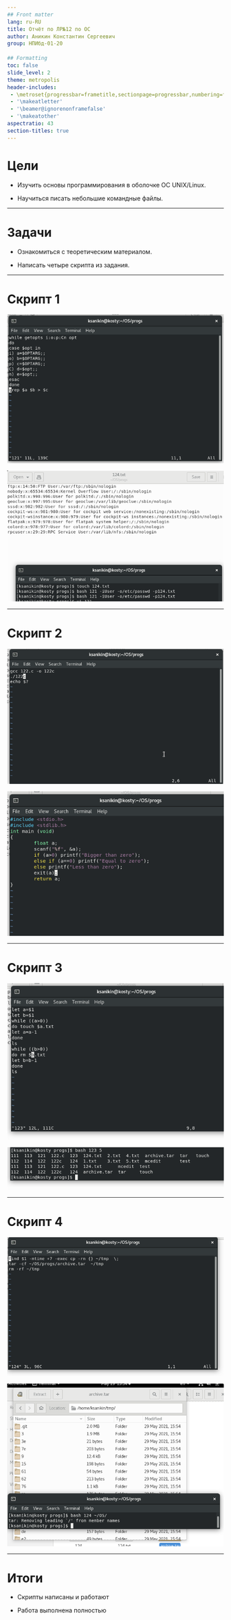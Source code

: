 ```yaml
---
## Front matter
lang: ru-RU
title: Отчёт по ЛР№12 по ОС 
author: Аникин Константин Сергеевич
group: НПИбд-01-20

## Formatting
toc: false
slide_level: 2
theme: metropolis
header-includes: 
 - \metroset{progressbar=frametitle,sectionpage=progressbar,numbering=fraction}
 - '\makeatletter'
 - '\beamer@ignorenonframefalse'
 - '\makeatother'
aspectratio: 43
section-titles: true
---
```


# Цели

- Изучить основы программирования в оболочке ОС UNIX/Linux. 

- Научиться писать небольшие командные файлы.

---

# Задачи

- Ознакомиться с теоретическим материалом.

- Написать четыре скрипта из задания.

---

# Скрипт 1

![](https://raw.githubusercontent.com/RituLiot/os-12/main/images/11.png)


![](https://raw.githubusercontent.com/RituLiot/os-12/main/images/12.png)

---

# Скрипт 2

![](https://raw.githubusercontent.com/RituLiot/os-12/main/images/21.png)


![](https://raw.githubusercontent.com/RituLiot/os-12/main/images/22.png)

---

# Скрипт 3

![](https://raw.githubusercontent.com/RituLiot/os-12/main/images/31.png)


![](https://raw.githubusercontent.com/RituLiot/os-12/main/images/32.png)

---

# Скрипт 4

![](https://raw.githubusercontent.com/RituLiot/os-12/main/images/41.png)


![](https://raw.githubusercontent.com/RituLiot/os-12/main/images/42.png)

---

# Итоги

- Скрипты написаны и работают

- Работа выполнена полностью